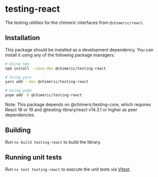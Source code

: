 # testing-react

The testing utilities for the chimeric interfaces from `@chimeric/react`.

## Installation

This package should be installed as a development dependency. You can install it using any of the following package managers:

```bash
# Using npm
npm install --save-dev @chimeric/testing-react

# Using yarn
yarn add --dev @chimeric/testing-react

# Using pnpm
pnpm add -D @chimeric/testing-react
```

Note: This package depends on @chimeric/testing-core, which requires React 18 or 19 and @testing-library/react v14.3.1 or higher as peer dependencies.

## Building

Run `nx build testing-react` to build the library.

## Running unit tests

Run `nx test testing-react` to execute the unit tests via [Vitest](https://vitest.dev/).
